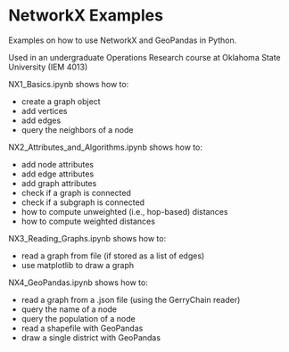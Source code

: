 # NetworkX Examples
Examples on how to use NetworkX and GeoPandas in Python.

Used in an undergraduate Operations Research course at Oklahoma State University (IEM 4013)

NX1_Basics.ipynb shows how to:
  - create a graph object
  - add vertices
  - add edges
  - query the neighbors of a node
  
NX2_Attributes_and_Algorithms.ipynb shows how to:
  - add node attributes
  - add edge attributes
  - add graph attributes
  - check if a graph is connected
  - check if a subgraph is connected
  - how to compute unweighted (i.e., hop-based) distances
  - how to compute weighted distances
  
NX3_Reading_Graphs.ipynb shows how to:
  - read a graph from file (if stored as a list of edges)
  - use matplotlib to draw a graph
  
NX4_GeoPandas.ipynb shows how to:
  - read a graph from a .json file (using the GerryChain reader)
  - query the name of a node
  - query the population of a node
  - read a shapefile with GeoPandas
  - draw a single district with GeoPandas

